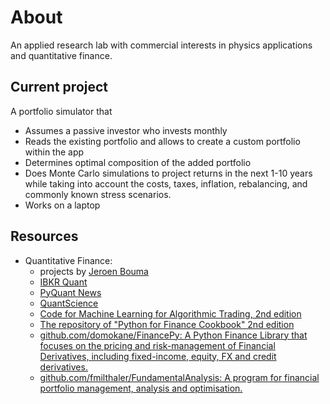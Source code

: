 # About 
An applied research lab with commercial interests in physics applications and quantitative finance.

## Current project
A portfolio simulator that
* Assumes a passive investor who invests monthly 
* Reads the existing portfolio and allows to create a custom portfolio within the app
* Determines optimal composition of the added portfolio
* Does Monte Carlo simulations to project returns in the next 1-10 years while taking into account the costs, taxes, inflation, rebalancing, and commonly known stress scenarios.
* Works on a laptop

## Resources
- Quantitative Finance: 
  - projects by [Jeroen Bouma](https://github.com/JerBouma)
  - [IBKR Quant](https://www.interactivebrokers.com/campus/category/ibkr-quant-news/ibkr-quant-home/)
  - [PyQuant News](https://www.pyquantnews.com/)
  - [QuantScience](https://quantscience.io/)
  - [Code for Machine Learning for Algorithmic Trading, 2nd edition](https://github.com/stefan-jansen/machine-learning-for-trading)
  - [The repository of "Python for Finance Cookbook" 2nd edition](https://github.com/erykml/Python-for-Finance-Cookbook-2E)
  - [github.com/domokane/FinancePy: A Python Finance Library that focuses on the pricing and risk-management of Financial Derivatives, including fixed-income, equity, FX and credit derivatives.](https://github.com/domokane/FinancePy)
  - [github.com/fmilthaler/FundamentalAnalysis: A program for financial portfolio management, analysis and optimisation.](https://github.com/fmilthaler/FundamentalAnalysis)
